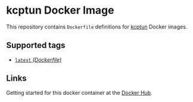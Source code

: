 kcptun Docker Image
====================

This repository contains `Dockerfile` definitions for [kcptun][kcptun] Docker images.

## Supported tags

* [`latest` _(Dockerfile)_](Dockerfile)

## Links
Getting started for this docker container at the [Docker Hub][registry].

[kcptun]: https://github.com/xtaci/kcptun
[registry]: https://registry.hub.docker.com/u/zealic/kcptun
